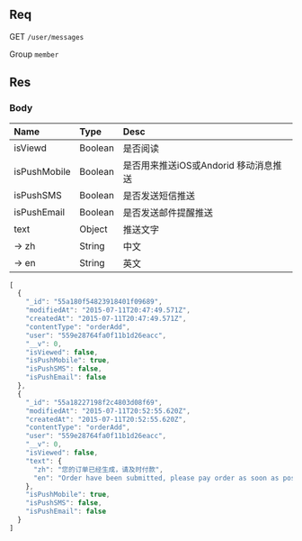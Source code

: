## Req

GET `/user/messages`

Group `member`




## Res
### Body


| Name                  | Type     | Desc    |
|:-------               |:-------  |:------- |
| isViewd               | Boolean  | 是否阅读  |
| isPushMobile          | Boolean  | 是否用来推送iOS或Andorid 移动消息推送   |
| isPushSMS             | Boolean  | 是否发送短信推送   |
| isPushEmail           | Boolean  | 是否发送邮件提醒推送  |
| text                  | Object   | 推送文字   |
|   -> zh               | String   | 中文  |
|   -> en               | String   | 英文  |


```js
[
  {
    "_id": "55a180f54823918401f09689",
    "modifiedAt": "2015-07-11T20:47:49.571Z",
    "createdAt": "2015-07-11T20:47:49.571Z",
    "contentType": "orderAdd",
    "user": "559e28764fa0f11b1d26eacc",
    "__v": 0,
    "isViewed": false,
    "isPushMobile": true,
    "isPushSMS": false,
    "isPushEmail": false
  },
  {
    "_id": "55a18227198f2c4803d08f69",
    "modifiedAt": "2015-07-11T20:52:55.620Z",
    "createdAt": "2015-07-11T20:52:55.620Z",
    "contentType": "orderAdd",
    "user": "559e28764fa0f11b1d26eacc",
    "__v": 0,
    "isViewed": false,
    "text": {
      "zh": "您的订单已经生成，请及时付款",
      "en": "Order have been submitted, please pay order as soon as possible"
    },
    "isPushMobile": true,
    "isPushSMS": false,
    "isPushEmail": false
  }
]

```

